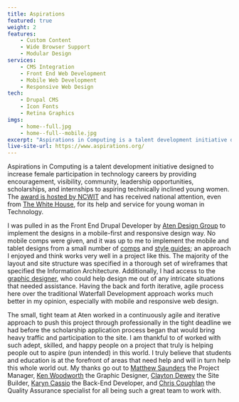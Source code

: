 ```yaml
---
title: Aspirations 
featured: true
weight: 2
features:
    - Custom Content
    - Wide Browser Support
    - Modular Design
services:
    - CMS Integration
    - Front End Web Development
    - Mobile Web Development
    - Responsive Web Design
tech:
    - Drupal CMS
    - Icon Fonts
    - Retina Graphics
imgs:
    - home--full.jpg
    - home--full--mobile.jpg
excerpt: "Aspirations in Computing is a talent development initiative designed to increase female participation in technology careers by providing encouragement, visibility, community, leadership opportunities, scholarships, and internships to aspiring technically inclined young women."
live-site-url: https://www.aspirations.org/
---
```

Aspirations in Computing is a talent development initiative designed to increase female participation in technology careers by providing encouragement, visibility, community, leadership opportunities, scholarships, and internships to aspiring technically inclined young women. The [award is hosted by NCWIT](http://www.ncwit.org/programs-campaigns/aspirations-computing) and has received national attention, even from [The White House][white-house], for its help and service for young woman in Technology.

I was pulled in as the Front End Drupal Developer by [Aten Design Group][aten-post] to implement the designs in a mobile-first and responsive design way. No mobile comps were given, and it was up to me to implement the mobile and tablet designs from a small number of [comps](https://www.dropbox.com/s/83whx24jvtbq0sq/page--home--comp.png) and [style guides](https://www.dropbox.com/s/hqsv74pvhgqzcye/site-design-elements-06a.png); an approach I enjoyed and think works very well in a project like this. The majority of the layout and site structure was specified in a thorough set of wireframes that specified the Information Architecture. Additionally, I had access to the [graphic designer][ken], who could help design me out of any intricate situations that needed assistance. Having the back and forth iterative, agile process here over the traditional Waterfall Development approach works much better in my opinion, especially with mobile and responsive web design.

The small, tight team at Aten worked in a continuously agile and iterative approach to push this project through professionally in the tight deadline we had before the scholarship application process began that would bring heavy traffic and participation to the site. I am thankful to of worked with such adept, skilled, and happy people on a project that truly is helping people out to aspire (pun intended) in this world. I truly believe that students and education is at the forefront of areas that need help and will in turn help this whole world out. My thanks go out to [Matthew Saunders][matthew] the Project Manager, [Ken Woodworth][ken] the Graphic Designer, [Clayton Dewey][clayton] the Site Builder, [Karyn Cassio][karyn] the Back-End Developer, and [Chris Coughlan][chris] the Quality Assurance specialist for all being such a great team to work with.

[white-house]: http://www.whitehouse.gov/blog/2013/08/12/building-true-pipeline-young-women-tech-scale-urgency
[aten-post]: http://atendesigngroup.com/blog/increasing-access-computing-opportunities-young-women
[karyn]: http://atendesigngroup.com/about/karyn-cassio
[clayton]: http://atendesigngroup.com/about/clayton-dewey
[matthew]: http://atendesigngroup.com/about/matthew-saunders
[chris]: http://atendesigngroup.com/about/chris-coughlan
[ken]: http://atendesigngroup.com/about/ken-woodworth
